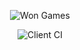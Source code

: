 <div align="center">
  
  ![Won Games](https://user-images.githubusercontent.com/26275918/152402077-22e5cc23-f615-423b-9297-6d401bb3d585.png)
  

  ![Client CI](https://github.com/AdSoNaTuRaL/won-games/workflows/ci/badge.svg)
  
</div>
